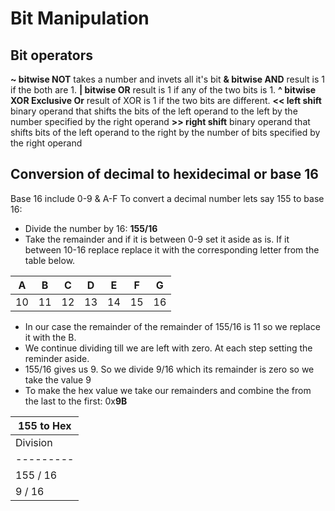 # Bit Manipulation

## Bit operators
**~ bitwise NOT** takes a number and invets all it's bit
**& bitwise AND** result is 1 if the both are 1.
**| bitwise OR** result is 1 if any of the two bits is 1. 
**^ bitwise XOR Exclusive Or** result of XOR is 1 if the two bits are different.
**<< left shift** binary operand that shifts the bits of the left operand to the left by the number specified by the right operand
**>> right shift** binary operand that shifts bits of the left operand to the right by the number of bits specified by the right operand

## Conversion of decimal to hexidecimal or base 16
Base 16 include 0-9 & A-F
To convert a decimal number lets say 155 to base 16: 
* Divide the number by 16: **155/16**
* Take the remainder and if it is between 0-9 set it aside as is. If it between 10-16 replace replace it with the corresponding letter from the table below.

| **A** | **B** | **C** | **D** | **E** | **F** | **G** |
|-----|-----|-----|-----|-----|-----|-----|
| 10  | 11  | 12  | 13  | 14  | 15  | 16  |

* In our case the remainder of the remainder of 155/16 is 11 so we replace it with the B.
* We continue dividing till we are left with zero. At each step setting the reminder aside.
* 155/16 gives us 9. So we divide 9/16 which its remainder is zero so we take the value 9
* To make the hex value we take our remainders and combine the from the last to the first: 0x**9B**

| 155 to Hex |
| -----------|
| Division | Remainder |
| ---------| ----------|
| 155 / 16 | 11 - A    |
| 9 / 16   | 9         |


